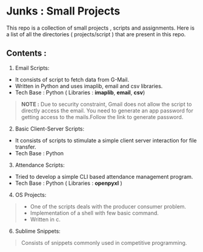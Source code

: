 # Junks : Small Projects

This repo is a collection of small projects , scripts  and assignments. Here is a list of all the directories ( projects/script ) that are present in this repo.

## Contents :

1. Email Scripts:
- It consists of script to fetch data from G-Mail.
- Written in Python and uses imaplib, email and csv libraries.
- Tech Base : Python ( Libraries : __imaplib__, __email__, __csv__)
> **NOTE :** Due to security constraint, Gmail does not allow the script to directly access the email.
> You need to generate an app password for getting access to the mails.Follow the link to generate password.

2. Basic Client-Server Scripts:
 - It consists of scripts to stimulate a simple client server interaction for file transfer.
- Tech Base : Python

3. Attendance Scripts:
- Tried to develop a simple CLI based attendance management program.
- Tech Base : Python ( Libraries : __openpyxl__ )

4. OS Projects:
> - One of the scripts deals with the producer consumer problem.
> - Implementation of a shell with few basic command.
> - Written in c.

6. Sublime Snippets:
> Consists of snippets commonly used in competitive programming.


<!--stackedit_data:
eyJoaXN0b3J5IjpbLTEyNTgxMTA3NjZdfQ==
-->